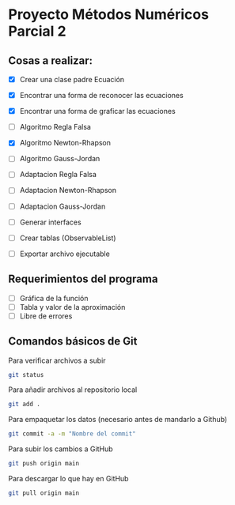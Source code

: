 # Proyecto Métodos Numéricos Parcial 2

## Cosas a realizar:

- [x] Crear una clase padre Ecuación
- [x] Encontrar una forma de reconocer las ecuaciones
- [x] Encontrar una forma de graficar las ecuaciones
- [ ] Algoritmo Regla Falsa
- [x] Algoritmo Newton-Rhapson
- [ ] Algoritmo Gauss-Jordan
- [ ] Adaptacion Regla Falsa
- [ ] Adaptacion Newton-Rhapson
- [ ] Adaptacion Gauss-Jordan
- [ ] Generar interfaces
- [ ] Crear tablas (ObservableList)
- [ ] Exportar archivo ejecutable


## Requerimientos del programa
- [ ] Gráfica de la función
- [ ] Tabla y valor de la aproximación
- [ ] Libre de errores

## Comandos básicos de Git
Para verificar archivos a subir
```bash
git status
```
Para añadir archivos al repositorio local 
```bash
git add .
```
Para empaquetar los datos (necesario antes de mandarlo a Github)
```bash
git commit -a -m "Nombre del commit"
```
Para subir los cambios a GitHub
```bash
git push origin main
```
Para descargar lo que hay en GitHub
```bash
git pull origin main
```